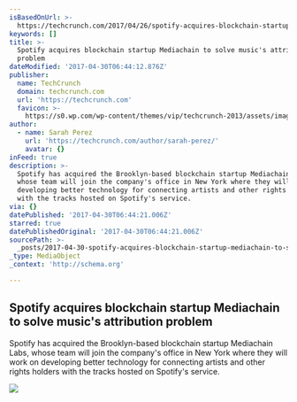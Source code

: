```yaml
---
isBasedOnUrl: >-
  https://techcrunch.com/2017/04/26/spotify-acquires-blockchain-startup-mediachain-to-solve-musics-attribution-problem/
keywords: []
title: >-
  Spotify acquires blockchain startup Mediachain to solve music's attribution
  problem
dateModified: '2017-04-30T06:44:12.876Z'
publisher:
  name: TechCrunch
  domain: techcrunch.com
  url: 'https://techcrunch.com'
  favicon: >-
    https://s0.wp.com/wp-content/themes/vip/techcrunch-2013/assets/images/favicon.ico
author:
  - name: Sarah Perez
    url: 'https://techcrunch.com/author/sarah-perez/'
    avatar: {}
inFeed: true
description: >-
  Spotify has acquired the Brooklyn-based blockchain startup Mediachain Labs,
  whose team will join the company's office in New York where they will work on
  developing better technology for connecting artists and other rights holders
  with the tracks hosted on Spotify's service.
via: {}
datePublished: '2017-04-30T06:44:21.006Z'
starred: true
datePublishedOriginal: '2017-04-30T06:44:21.006Z'
sourcePath: >-
  _posts/2017-04-30-spotify-acquires-blockchain-startup-mediachain-to-solve-musi.md
_type: MediaObject
_context: 'http://schema.org'

---
```

<article style=""><h1>Spotify acquires blockchain startup Mediachain to solve music's attribution problem</h1><p>Spotify has acquired the Brooklyn-based blockchain startup Mediachain Labs, whose team will join the company's office in New York where they will work on developing better technology for connecting artists and other rights holders with the tracks hosted on Spotify's service.</p><img src="https://tctechcrunch2011.files.wordpress.com/2015/05/spotify.jpg?w=764&amp;h=400&amp;crop=1" /></article>